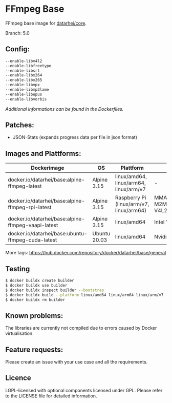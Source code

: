 # FFmpeg Base
FFmpeg base image for [datarhei/core](https://github.com/datarhei/core).

Branch: 5.0

## Config:
```sh
--enable-libv4l2
--enable-libfreetype
--enable-libsrt
--enable-libx264
--enable-libx265
--enable-libvpx
--enable-libmp3lame
--enable-libopus
--enable-libvorbis
```
*Additional informations can be found in the Dockerfiles.*

## Patches:
- JSON-Stats (expands progress data per file in json format)

## Images and Plattforms:
Dockerimage | OS | Plattform | GPU
-----------|----|-----------|----
docker.io/datarhei/base:alpine-ffmpeg-latest | Alpine 3.15 | linux/amd64, linux/arm64, linux/arm/v7 | -
docker.io/datarhei/base:alpine-ffmpeg-rpi-latest | Alpine 3.15 | Raspberry Pi (linux/arm/v7, linux/arm64) | MMAL/OMX/V4L2-M2M (32bit), V4L2-M2M (64bit)
docker.io/datarhei/base:alpine-ffmpeg-vaapi-latest | Alpine 3.15 | linux/amd64 | Intel VAAPI
docker.io/datarhei/base:ubuntu-ffmpeg-cuda-latest | Ubuntu 20.03 | linux/amd64 | Nvidia Cuda

More tags: https://hub.docker.com/repository/docker/datarhei/base/general

## Testing
```sh
$ docker buildx create builder
$ docker buildx use builder
$ docker buildx inspect builder --bootstrap
$ docker buildx build --platform linux/amd64 linux/arm64 linux/arm/v7 -f Dockerfile -t ffmpeg:dev --load .
$ docker buildx rm builder
```

## Known problems:
The libraries are currently not compiled due to errors caused by Docker virtualisation. 

## Feature requests:
Please create an issue with your use case and all the requirements.

## Licence
LGPL-licensed with optional components licensed under GPL. Please refer to the LICENSE file for detailed information.
